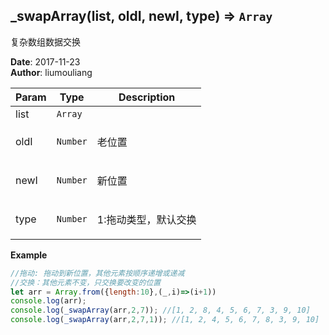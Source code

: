 ## \_swapArray(list, oldI, newI, type) ⇒ <code>Array</code>
<p>复杂数组数据交换</p>

**Date**: 2017-11-23  
**Author**: liumouliang  

| Param | Type | Description |
| --- | --- | --- |
| list | <code>Array</code> |  |
| oldI | <code>Number</code> | <p>老位置</p> |
| newI | <code>Number</code> | <p>新位置</p> |
| type | <code>Number</code> | <p>1:拖动类型，默认交换</p> |

**Example**  
```javascript
//拖动: 拖动到新位置，其他元素按顺序递增或递减//交换：其他元素不变，只交换要改变的位置
let arr = Array.from({length:10},(_,i)=>(i+1))
console.log(arr);
console.log(_swapArray(arr,2,7)); //[1, 2, 8, 4, 5, 6, 7, 3, 9, 10]
console.log(_swapArray(arr,2,7,1)); //[1, 2, 4, 5, 6, 7, 8, 3, 9, 10]
```
